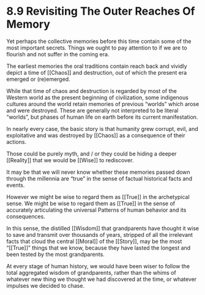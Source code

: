 # 8.9 Revisiting The Outer Reaches Of Memory

Yet perhaps the collective memories before this time contain some of the most important secrets. Things we ought to pay attention to if we are to flourish and not suffer in the coming era. 

The earliest memories the oral traditions contain reach back and vividly depict a time of [[Chaos]] and destruction, out of which the present era emerged or (re)emerged.

While that time of chaos and destruction is regarded by most of the Western world as the present beginning of civilization, some indigenous cultures around the world retain memories of previous “worlds” which arose and were destroyed. These are generally not interpreted to be literal “worlds”, but phases of human life on earth before its current manifestation.  

In nearly every case, the basic story is that humanity grew corrupt, evil, and exploitative and was destroyed by [[Chaos]] as a consequence of their actions.

Those could be purely myth, and / or they could be hiding a deeper [[Reality]] that we would be [[Wise]] to rediscover.

It may be that we will never know whether these memories passed down through the millennia are “true” in the sense of factual historical facts and events.

However we might be wise to regard them as [[True]] in the archetypical sense. We might be wise to regard them as [[True]] in the sense of accurately articulating the universal Patterns of human behavior and its consequences.

In this sense, the distilled [[Wisdom]] that grandparents have thought it wise to save and transmit over thousands of years, stripped of all the irrelevant facts that cloud the central [[Moral]] of the [[Story]], may be the most “[[True]]” things that we know, because they have lasted the longest and been tested by the most grandparents.

At every stage of human history, we would have been wiser to follow the total aggregated wisdom of grandparents, rather than the whims of whatever new thing we thought we had discovered at the time, or whatever impulses we decided to chase.

